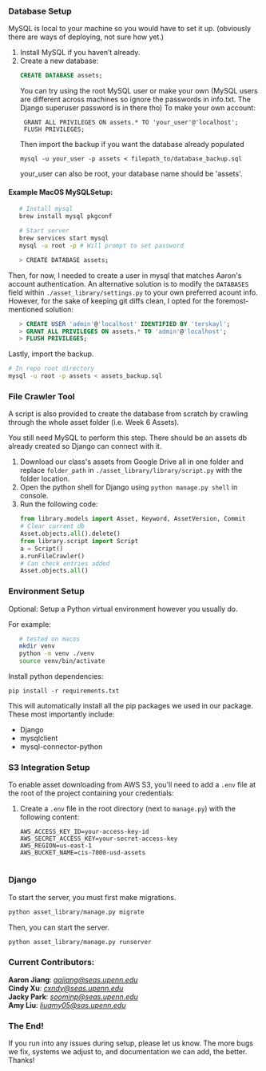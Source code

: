 ### Database Setup
MySQL is local to your machine so you would have to set it up. (obviously there are ways of deploying, not sure how yet.)
1. Install MySQL if you haven’t already.
2. Create a new database:
   ```sql
   CREATE DATABASE assets;
   ```
   You can try using the root MySQL user or make your own (MySQL users are different across machines so ignore the passwords in info.txt. The Django superuser password is in there tho)
   To make your own account:
   ```CREATE USER 'your_user'@'localhost' IDENTIFIED BY 'your_password';
    GRANT ALL PRIVILEGES ON assets.* TO 'your_user'@'localhost';
    FLUSH PRIVILEGES;
   ```
   Then import the backup if you want the database already populated
   ```
   mysql -u your_user -p assets < filepath_to/database_backup.sql
   ```
   your_user can also be root, your database name should be 'assets'.

#### Example MacOS MySQLSetup:
   ```bash
      # Install mysql
      brew install mysql pkgconf

      # Start server
      brew services start mysql
      mysql -u root -p # Will prompt to set password

      > CREATE DATABASE assets;
   ```

   Then, for now, I needed to create a user in mysql that matches Aaron's account authentication. An alternative solution is to modify the `DATABASES` field within `./asset_library/settings.py` to your own preferred acount info. However, for the sake of keeping git diffs clean, I opted for the foremost-mentioned solution:
   
   ```sql
      > CREATE USER 'admin'@'localhost' IDENTIFIED BY 'terskayl';
      > GRANT ALL PRIVILEGES ON assets.* TO 'admin'@'localhost';
      > FLUSH PRIVILEGES;
   ```

   Lastly, import the backup.
   ```bash
   # In repo root directory
   mysql -u root -p assets < assets_backup.sql
   ```

### File Crawler Tool
  A script is also provided to create the database from scratch by crawling through the whole asset folder (i.e. Week 6 Assets).

  You still need MySQL to perform this step. There should be an assets db already created so Django can connect with it.

  1. Download our class's assets from Google Drive all in one folder and replace 
  `folder_path` in `./asset_library/library/script.py` with the folder location.
  2. Open the python shell for Django using `python manage.py shell` in console.
  3.  Run the following code:
      ```python
      from library.models import Asset, Keyword, AssetVersion, Commit
      # Clear current db
      Asset.objects.all().delete()
      from library.script import Script
      a = Script()
      a.runFileCrawler()
      # Can check entries added
      Asset.objects.all()
      ```
### Environment Setup
   Optional: Setup a Python virtual environment however you usually do.

   For example:
   ```bash
      # tested on macos
      mkdir venv
      python -m venv ./venv
      source venv/bin/activate
   ```

   Install python dependencies:

   `pip install -r requirements.txt`

   This will automatically install all the pip packages we used in our package. These most importantly include:
   - Django
   - mysqlclient
   - mysql-connector-python

### S3 Integration Setup

To enable asset downloading from AWS S3, you’ll need to add a `.env` file at the root of the project containing your credentials:

1. Create a `.env` file in the root directory (next to `manage.py`) with the following content:

   ```env
   AWS_ACCESS_KEY_ID=your-access-key-id
   AWS_SECRET_ACCESS_KEY=your-secret-access-key
   AWS_REGION=us-east-1
   AWS_BUCKET_NAME=cis-7000-usd-assets


### Django
   To start the server, you must first make migrations.
   ```bash
   python asset_library/manage.py migrate
   ````

   Then, you can start the server.

   ```bash
   python asset_library/manage.py runserver
   ```

### Current Contributors:
**Aaron Jiang**: *aajiang@seas.upenn.edu* \
**Cindy Xu**: *cxndy@seas.upenn.edu* \
**Jacky Park**: *soominp@seas.upenn.edu* \
**Amy Liu**: *liuamy05@sas.upenn.edu*

### The End!
If you run into any issues during setup, please let us know. The more bugs we fix, systems we adjust to, and documentation we can add, the better. Thanks!
